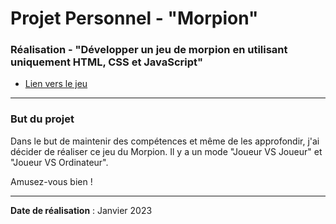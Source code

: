 # Projet Personnel - "Morpion"

### Réalisation - "Développer un jeu de morpion en utilisant uniquement HTML, CSS et JavaScript"

- [Lien vers le jeu](https://barthrachel.github.io/Morpion/)

---

### But du projet

Dans le but de maintenir des compétences et même de les approfondir, j'ai décider de réaliser ce jeu du Morpion.
Il y a un mode "Joueur VS Joueur" et "Joueur VS Ordinateur".

Amusez-vous bien !

---

**Date de réalisation** : Janvier 2023
